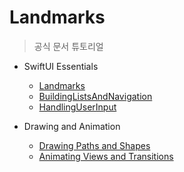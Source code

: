 # Landmarks

> 공식 문서 튜토리얼

- SwiftUI Essentials
  - [Landmarks](https://developer.apple.com/tutorials/swiftui/creating-and-combining-views)
  - [BuildingListsAndNavigation](https://developer.apple.com/tutorials/swiftui/building-lists-and-navigation)
  - [HandlingUserInput](https://developer.apple.com/tutorials/swiftui/handling-user-input)
  
- Drawing and Animation
  
  - [Drawing Paths and Shapes](https://developer.apple.com/tutorials/swiftui/drawing-paths-and-shapes)
  - [Animating Views and Transitions](https://developer.apple.com/tutorials/swiftui/animating-views-and-transitions)
  


